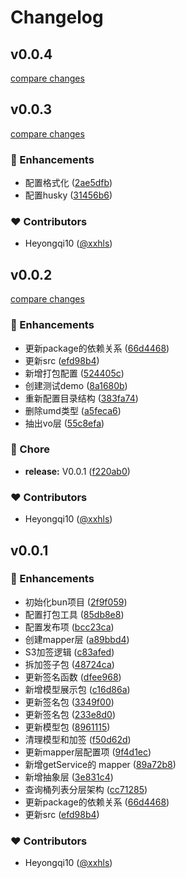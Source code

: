 # Changelog

## v0.0.4

[compare changes](https://github.com/UnHF/s3-sdk/compare/v0.0.3...v0.0.4)

## v0.0.3

[compare changes](https://github.com/UnHF/s3-sdk/compare/v0.0.2...v0.0.3)

### 🚀 Enhancements

- 配置格式化 ([2ae5dfb](https://github.com/UnHF/s3-sdk/commit/2ae5dfb))
- 配置husky ([31456b6](https://github.com/UnHF/s3-sdk/commit/31456b6))

### ❤️ Contributors

- Heyongqi10 ([@xxhls](https://github.com/xxhls))

## v0.0.2

[compare changes](https://github.com/UnHF/s3-sdk/compare/v0.0.1...v0.0.2)

### 🚀 Enhancements

- 更新package的依赖关系 ([66d4468](https://github.com/UnHF/s3-sdk/commit/66d4468))
- 更新src ([efd98b4](https://github.com/UnHF/s3-sdk/commit/efd98b4))
- 新增打包配置 ([524405c](https://github.com/UnHF/s3-sdk/commit/524405c))
- 创建测试demo ([8a1680b](https://github.com/UnHF/s3-sdk/commit/8a1680b))
- 重新配置目录结构 ([383fa74](https://github.com/UnHF/s3-sdk/commit/383fa74))
- 删除umd类型 ([a5feca6](https://github.com/UnHF/s3-sdk/commit/a5feca6))
- 抽出vo层 ([55c8efa](https://github.com/UnHF/s3-sdk/commit/55c8efa))

### 🏡 Chore

- **release:** V0.0.1 ([f220ab0](https://github.com/UnHF/s3-sdk/commit/f220ab0))

### ❤️ Contributors

- Heyongqi10 ([@xxhls](https://github.com/xxhls))

## v0.0.1

### 🚀 Enhancements

- 初始化bun项目 ([2f9f059](https://github.com/UnHF/s3-sdk/commit/2f9f059))
- 配置打包工具 ([85db8e8](https://github.com/UnHF/s3-sdk/commit/85db8e8))
- 配置发布项 ([bcc23ca](https://github.com/UnHF/s3-sdk/commit/bcc23ca))
- 创建mapper层 ([a89bbd4](https://github.com/UnHF/s3-sdk/commit/a89bbd4))
- S3加签逻辑 ([c83afed](https://github.com/UnHF/s3-sdk/commit/c83afed))
- 拆加签子包 ([48724ca](https://github.com/UnHF/s3-sdk/commit/48724ca))
- 更新签名函数 ([dfee968](https://github.com/UnHF/s3-sdk/commit/dfee968))
- 新增模型展示包 ([c16d86a](https://github.com/UnHF/s3-sdk/commit/c16d86a))
- 更新签名包 ([3349f00](https://github.com/UnHF/s3-sdk/commit/3349f00))
- 更新签名包 ([233e8d0](https://github.com/UnHF/s3-sdk/commit/233e8d0))
- 更新模型包 ([8961115](https://github.com/UnHF/s3-sdk/commit/8961115))
- 清理模型和加签 ([f50d62d](https://github.com/UnHF/s3-sdk/commit/f50d62d))
- 更新mapper层配置项 ([9f4d1ec](https://github.com/UnHF/s3-sdk/commit/9f4d1ec))
- 新增getService的 mapper ([89a72b8](https://github.com/UnHF/s3-sdk/commit/89a72b8))
- 新增抽象层 ([3e831c4](https://github.com/UnHF/s3-sdk/commit/3e831c4))
- 查询桶列表分层架构 ([cc71285](https://github.com/UnHF/s3-sdk/commit/cc71285))
- 更新package的依赖关系 ([66d4468](https://github.com/UnHF/s3-sdk/commit/66d4468))
- 更新src ([efd98b4](https://github.com/UnHF/s3-sdk/commit/efd98b4))

### ❤️ Contributors

- Heyongqi10 ([@xxhls](https://github.com/xxhls))

